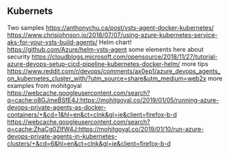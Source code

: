 
## Kubernets
Two samples
https://anthonychu.ca/post/vsts-agent-docker-kubernetes/
https://www.chrisjohnson.io/2018/07/07/using-azure-kubernetes-service-aks-for-your-vsts-build-agents/
Helm chart!
https://github.com/Azure/helm-vsts-agent
some elements here about security
https://cloudblogs.microsoft.com/opensource/2018/11/27/tutorial-azure-devops-setup-cicd-pipeline-kubernetes-docker-helm/
more tips
https://www.reddit.com/r/devops/comments/ax0ep1/azure_devops_agents_on_kubernetes_cluster_with/?utm_source=share&utm_medium=web2x
more examples from mohitgoyal
https://webcache.googleusercontent.com/search?q=cache:o8GJmeBSfE4J:https://mohitgoyal.co/2019/01/05/running-azure-devops-private-agents-as-docker-containers/+&cd=1&hl=en&ct=clnk&gl=ie&client=firefox-b-d
https://webcache.googleusercontent.com/search?q=cache:ZhaCg0ZIfW4J:https://mohitgoyal.co/2019/01/10/run-azure-devops-private-agents-in-kubernetes-clusters/+&cd=6&hl=en&ct=clnk&gl=ie&client=firefox-b-d
